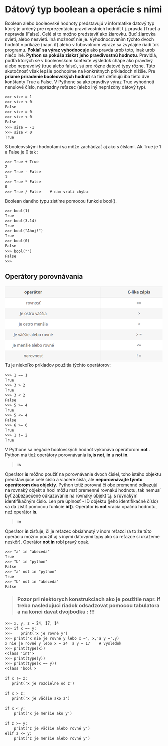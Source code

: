# Dátový typ boolean a operácie s nimi
Boolean alebo booleovské hodnoty predstavujú v informatike datový typ ktorý je určený pre reprezentáciu pravdivostních hodnôt t.j. pravda (True) a nepravda (False). Celé si to možno predstaviť ako žiarovku. Buď žiarovka svieti, alebo nesvieti. Iná možnosť nie je.  Vyhodnocovaním týchto dvoch hodnôt v príkaze (napr. if) alebo v ľubovolnom výraze sa zvyčajne riadi tok programu. **Pokiaľ sa výraz vyhodnocuje** ako pravda urob toto, inak urob niečo iné. **Python sa pokúša získať jeho pravdivostnú hodnotu**. Pravidlá, podľa ktorých se v booleovskom kontexte výsledok chápe ako pravdivý alebo nepravdivý (true alebo false), sú pre rôzne datové typy rôzne. Túto skutočnosť však lepšie pochopíme na konkrétnych príkladoch nižšie. Pre **priame priradenie booleovských hodnôt** sa tiež definujú iba tieto dve konštanty True a False. V Pythone sa ako pravdivý výraz True vyhodnotí nenulové číslo, neprázdny reťazec (alebo iný neprázdny dátový typ). 
~~~
>>> size = 1
>>> size < 0
False
>>> size = 0
>>> size < 0
False
>>> size = -1
>>> size < 0
True
~~~
S booleovskými hodnotami sa môže zachádzať aj ako s číslami. Ak True je 1 a False je 0 tak :
~~~
>>> True + True
2
>>> True - False
1
>>> True * False
0
>>> True / False    # nam vrati chybu
~~~

Boolean daného typu zistíme pomocou funkcie bool().

~~~
>>> bool(1)
True
>>> bool(3.14)
True
>>> bool("Ahoj!")
True
>>> bool(0)
False
>>> bool("")
False
>>>
~~~
## Operátory porovnávania 
![](./Tahaky_dokumenty_obrazky/Porovnavacie_operatory.png)
Tu je niekoľko príkladov použitia týchto operátorov:
~~~
>>> 1 == 1
True
>>> 3 > 2
True
>>> 3 < 2
False
>>> 5 >= 4
True
>>> 5 <= 4
False
>>> 6 >= 6
True
>>> 1 != 2
True
~~~

V Pythone sa negácie boolovských hodnôt vykonáva operátorom **not** . Python má tiež operátory porovnávania **is,is not, in** a **not in**.

> **is** 

Operátor **is** môžno použiť na porovnávanie dvoch čísiel, toho istého objektu predstavujúce celé číslo a viaceré čísla, ale **neporovnávajte týmto operátorom dva objekty**. Python totiž porovná či obe premenné odkazujú na rovnaký objekt a hoci môžu mať premenné rovnakú hodnotu, tak nemusí byť zabezpečené odkazovanie na rovnaký objekt t.j. s rovnakým identifikačným číslo. Len pre úplnosť - ID objektu (jeho identifikačné číslo) sa dá zistiť pomocou funkcie **id()**. Operátor **is not** vracia opačnú hodnotu, než operátor **is**.

> **in** 

Operátor **in** zisťuje, či je reťazec obsiahnutý v inom reťazci (a to že túto operáciu možno použiť aj s inými dátovými typy ako sú reťazce si ukážeme neskôr).
Operátor **not in** robí pravý opak.
~~~
>>> "a" in "abeceda"
True
>>> "b" in "python"
False
>>> "a" not in "python"
True
>>> "b" not in "abeceda"
False
~~~

> ### Pozor pri niektorych konstrukciach ako je použitie napr. if treba nasledujuci riadok odsadzovat pomocou tabulatora a na konci davat dvojbodku : !!! ###

~~~
>>> x, y, z = 24, 17, 14
>>> if x == y:
>>>    print('x je rovné y')
>>> print('x nie je rovné y lebo x =', x,'a y =',y)
x nie je rovné y lebo x = 24  a y = 17    # vysledok
>>> print(type(x))
<class 'int'>
>>> print(type(y))
>>> print(type(x == y))
<class 'bool'>

if x != z:
   print('x je rozdielne od z')

if x > z:
   print('x je väčšie ako z')

if x < y:
    print('x je menšie ako y')

if z >= y:
    print('z je väčšie alebo rovné y')
elif z <= y:
    print('z je menšie alebo rovné y')
~~~